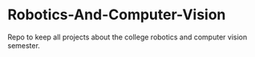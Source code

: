 # Robotics-And-Computer-Vision
Repo to keep all projects about the college robotics and computer vision semester.
